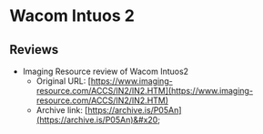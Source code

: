 # Wacom Intuos 2

## Reviews

* Imaging Resource review of Wacom Intuos2 &#x20;
  * Original URL: [https://www.imaging-resource.com/ACCS/IN2/IN2.HTM](https://www.imaging-resource.com/ACCS/IN2/IN2.HTM)
  * Archive link: [https://archive.is/P05An](https://archive.is/P05An)&#x20;

